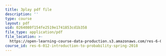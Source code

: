 ```yaml
---
title: 3play pdf file
description: ''
type: course
layout: pdf
uid: 0264080f154fe2519e1741853cd1b358
file_type: application/pdf
file_location: >-
  https://open-learning-course-data-production.s3.amazonaws.com/res-6-012-introduction-to-probability-spring-2018/0264080f154fe2519e1741853cd1b358_lET4uQLpmM0.pdf
course_id: res-6-012-introduction-to-probability-spring-2018
---
```

